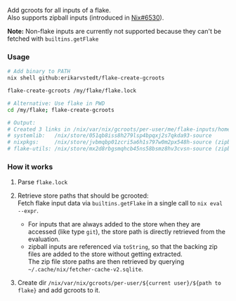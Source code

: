 Add gcroots for all inputs of a flake.\
Also supports zipball inputs (introduced in
[Nix#6530](https://github.com/NixOS/nix/pull/6530)).

**Note:** Non-flake inputs are currently not supported because they can't be fetched
with `builtins.getFlake`

### Usage
```bash
# Add binary to PATH
nix shell github:erikarvstedt/flake-create-gcroots

flake-create-gcroots /my/flake/flake.lock

# Alternative: Use flake in PWD
cd /my/flake; flake-create-gcroots

# Output:
# Created 3 links in /nix/var/nix/gcroots/per-user/me/flake-inputs/home/me/src/myflake:
# systemlib:   /nix/store/051qb8iss8h279lsp4bpqxj2s7qkda93-source
# nixpkgs:     /nix/store/jvbmqbp01zcri5a6h1s797w0m2px548h-source (zipball)
# flake-utils: /nix/store/mx2d8rbgsmqhcb45ns58bsmz8hv3cvsn-source (zipball)
```

### How it works
1. Parse `flake.lock`
2. Retrieve store paths that should be gcrooted:\
   Fetch flake input data via `builtins.getFlake` in a single call to `nix eval --expr`.

   - For inputs that are always added to the store when they are accessed (like type
    `git`), the store path is directly retrieved from the evaluation.
   - zipball inputs are referenced via `toString`, so that the backing zip files are
     added to the store without getting extracted.\
     The zip file store paths are then retrieved by querying
    `~/.cache/nix/fetcher-cache-v2.sqlite`.
3. Create dir `/nix/var/nix/gcroots/per-user/${current user}/${path to flake}` and
   add gcroots to it.
